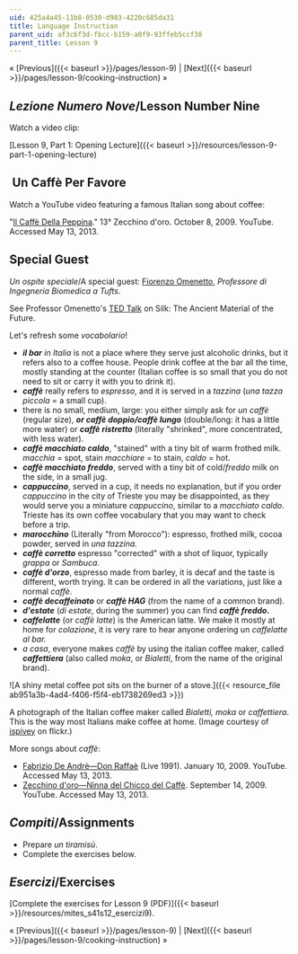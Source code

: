 ```yaml
---
uid: 425a4a45-11b8-0530-d983-4220c685da31
title: Language Instruction
parent_uid: af3c6f3d-fbcc-b159-a0f9-93ffeb5ccf38
parent_title: Lesson 9
---
```


« [Previous]({{< baseurl >}}/pages/lesson-9) | [Next]({{< baseurl >}}/pages/lesson-9/cooking-instruction) »

_Lezione Numero Nove_/Lesson Number Nine
----------------------------------------

Watch a video clip:

[Lesson 9, Part 1: Opening Lecture]({{< baseurl >}}/resources/lesson-9-part-1-opening-lecture)

 **Un Caffè Per Favore**
------------------------

Watch a YouTube video featuring a famous Italian song about coffee:

"[Il Caffè Della Peppina](http://www.youtube.com/watch?feature=player_embedded&v=nqzz3yzzN8c)." 13° Zecchino d'oro. October 8, 2009. YouTube. Accessed May 13, 2013.  

Special Guest
-------------

_Un ospite speciale_/A special guest: [Fiorenzo Omenetto](http://ase.tufts.edu/biomedical/unolab/home.html), _Professore di Ingegneria Biomedica a Tufts_.

See Professor Omenetto's [TED Talk](http://www.ted.com/talks/fiorenzo_omenetto_silk_the_ancient_material_of_the_future.html) on Silk: The Ancient Material of the Future.

Let's refresh some _vocabolario_!

*   **_il bar_** _in Italia_ is not a place where they serve just alcoholic drinks, but it refers also to a coffee house. People drink coffee at the bar all the time, mostly standing at the counter (Italian coffee is so small that you do not need to sit or carry it with you to drink it).
*   _**caffè**_ really refers to _espresso_, and it is served in a _tazzina_ (_una tazza piccola_ = a small cup).
*   there is no small, medium, large: you either simply ask for _un caffè_ (regular size), _**or caffè doppio/caffè lungo**_ (double/long: it has a little more water) or **_caffè ristretto_** (literally "shrinked", more concentrated, with less water).
*   _**caffè macchiato caldo**_, "stained" with a tiny bit of warm frothed milk. _macchia_ \= spot, stain _macchiare_ \= to stain, _caldo_ = hot.
*   _**caffè macchiato freddo**_, served with a tiny bit of cold/_freddo_ milk on the side, in a small jug.
*   _**cappuccino**_, served in a cup, it needs no explanation, but if you order _cappuccino_ in the city of Trieste you may be disappointed, as they would serve you a miniature _cappuccino_, similar to a _macchiato caldo_. Trieste has its own coffee vocabulary that you may want to check before a trip.
*   _**marocchino**_ (Literally "from Morocco"): espresso, frothed milk, cocoa powder, served in _una tazzina._
*   _**caffè corretto**_ espresso "corrected" with a shot of liquor, typically _grappa_ or _Sambuca._
*   _**caffè d'orzo**_, espresso made from barley, it is decaf and the taste is different, worth trying. It can be ordered in all the variations, just like a normal _caffè_.
*   _**caffè decaffeinato**_ or _**caffè HAG**_ (from the name of a common brand).
*   _**d'estate**_ (_di estate_, during the summer) you can find **_caffè freddo._**
*   _**caffelatte**_ (or _caffè latte_) is the American latte. We make it mostly at home for _colazione_, it is very rare to hear anyone ordering un _caffelatte al bar._
*   _a casa_, everyone makes _caffè_ by using the italian coffee maker, called **_caffettiera_** (also called _moka_, or _Bialetti_, from the name of the original brand).

![A shiny metal coffee pot sits on the burner of a stove.]({{< resource_file ab951a3b-4ad4-f406-f5f4-eb1738269ed3 >}})

A photograph of the Italian coffee maker called _Bialetti, moka_ or _caffettiera_. This is the way most Italians make coffee at home. (Image courtesy of [ispivey](http://www.flickr.com/photos/ispivey/196132880/) on flickr.)

More songs about _caffè_:

*   [Fabrizio De Andrè—Don Raffaè](http://www.youtube.com/watch?v=tVxcBsMqMVw) (Live 1991). January 10, 2009. YouTube. Accessed May 13, 2013.
*   [Zecchino d'oro—Ninna del Chicco del Caffè](http://www.youtube.com/watch?v=iXWIwo0wI3g). September 14, 2009. YouTube. Accessed May 13, 2013.

_Compiti_/Assignments
---------------------

*   Prepare _un tiramisù_.
*   Complete the exercises below.

_Esercizi_/Exercises
--------------------

[Complete the exercises for Lesson 9 (PDF)]({{< baseurl >}}/resources/mites_s41s12_esercizi9).

« [Previous]({{< baseurl >}}/pages/lesson-9) | [Next]({{< baseurl >}}/pages/lesson-9/cooking-instruction) »